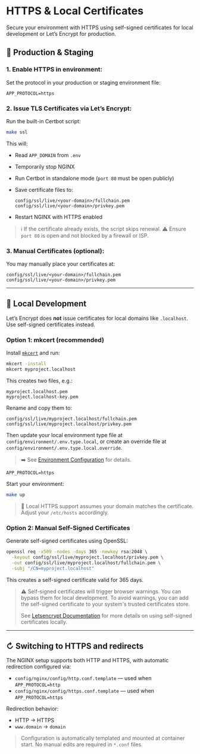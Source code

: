 # HTTPS & Local Certificates

Secure your environment with HTTPS using self-signed certificates for local development or Let’s Encrypt for production.

## 🔐 Production & Staging

### 1. Enable HTTPS in environment:

Set the protocol in your production or staging environment file:

```dotenv
APP_PROTOCOL=https
```

### 2. Issue TLS Certificates via Let’s Encrypt:

Run the built-in Certbot script:

```bash
make ssl
```

This will:

- Read `APP_DOMAIN` from `.env`

- Temporarily stop NGINX

- Run Certbot in standalone mode (`port 80` must be open publicly)

- Save certificate files to:

  ```
  config/ssl/live/<your-domain>/fullchain.pem
  config/ssl/live/<your-domain>/privkey.pem
  ```

- Restart NGINX with HTTPS enabled

> ℹ️ If the certificate already exists, the script skips renewal.
> ⚠️ Ensure `port 80` is open and not blocked by a firewall or ISP.

### 3. Manual Certificates (optional):

   You may manually place your certificates at:

   ```
   config/ssl/live/<your-domain>/fullchain.pem
   config/ssl/live/<your-domain>/privkey.pem
   ```

---

## 🧪 Local Development

Let’s Encrypt does **not** issue certificates for local domains like `.localhost`. Use self-signed certificates instead.

### Option 1: mkcert (recommended)

Install [`mkcert`](https://github.com/FiloSottile/mkcert) and run:

```bash
mkcert -install
mkcert myproject.localhost
```

This creates two files, e.g.:

```
myproject.localhost.pem
myproject.localhost-key.pem
```

Rename and copy them to:

```
config/ssl/live/myproject.localhost/fullchain.pem
config/ssl/live/myproject.localhost/privkey.pem
```

Then update your local environment type file at `config/environment/.env.type.local`, or create an override file at  
`config/environment/.env.type.local.override`.

> ➡️ See [Environment Configuration](environment-configuration.md) for details.

```dotenv
APP_PROTOCOL=https
```

Start your environment:

```bash
make up
```

> 📌 Local HTTPS support assumes your domain matches the certificate. Adjust your `/etc/hosts` accordingly.

### Option 2: Manual Self-Signed Certificates

Generate self-signed certificates using OpenSSL:

```bash
openssl req -x509 -nodes -days 365 -newkey rsa:2048 \
  -keyout config/ssl/live/myproject.localhost/privkey.pem \
  -out config/ssl/live/myproject.localhost/fullchain.pem \
  -subj "/CN=myproject.localhost"
```

This creates a self-signed certificate valid for 365 days.

> ⚠️ Self-signed certificates will trigger browser warnings. You can bypass them for local development.
> To avoid warnings, you can add the self-signed certificate to your system's trusted certificates store.
> 
> See [Letsencrypt Documentation](https://letsencrypt.org/docs/certificates-for-localhost/) for more details on using self-signed certificates locally.
>

---

## ↻ Switching to HTTPS and redirects

The NGINX setup supports both HTTP and HTTPS, with automatic redirection configured via:

* `config/nginx/config/http.conf.template` — used when `APP_PROTOCOL=http`
* `config/nginx/config/https.conf.template` — used when `APP_PROTOCOL=https`

Redirection behavior:

* HTTP → HTTPS
* `www.domain` → `domain`

> Configuration is automatically templated and mounted at container start. No manual edits are required in `*.conf` files.
